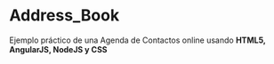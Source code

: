 # Address_Book


Ejemplo práctico de una Agenda de Contactos online usando **HTML5, AngularJS, NodeJS y CSS**
